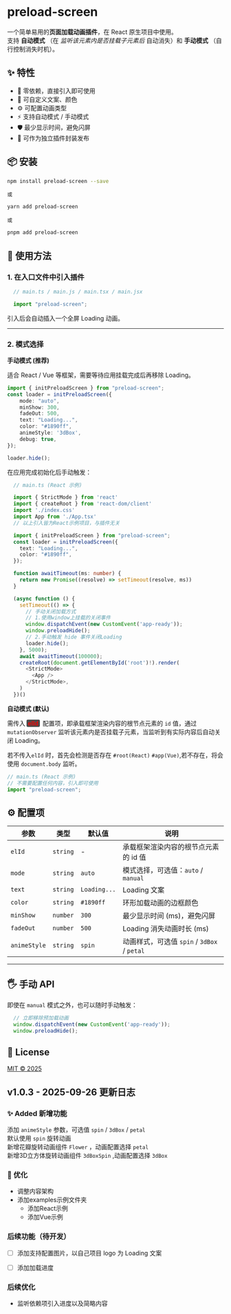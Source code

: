 # preload-screen  

一个简单易用的**页面加载动画插件**，在 React 原生项目中使用。  
支持 **自动模式** （在 *监听该元素内是否挂载子元素后* 自动消失）和 **手动模式** （自行控制消失时机）。

## ✨ 特性

 - 🚀 零依赖，直接引入即可使用
 - 🎨 可自定义文案、颜色
 - ⚙️ 可配置动画类型
 - ⚡ 支持自动模式 / 手动模式
 - 🛡️ 最少显示时间，避免闪屏
 - 🔧 可作为独立插件封装发布

## 📦 安装

```bash
npm install preload-screen --save
```
```或```
```bash
yarn add preload-screen
```
```或```
```bash
pnpm add preload-screen
```

## 🔨 使用方法

### 1. 在入口文件中引入插件  
  ```ts
    // main.ts / main.js / main.tsx / main.jsx

    import "preload-screen"; 

  ```

  引入后会自动插入一个全屏 Loading 动画。

  ---

### 2. 模式选择  

  **手动模式 (推荐)**  

  适合 React / Vue 等框架，需要等待应用挂载完成后再移除 Loading。
  ```ts
  import { initPreloadScreen } from "preload-screen"; 
  const loader = initPreloadScreen({
      mode: "auto",
      minShow: 300,
      fadeOut: 500,
      text: "Loading...",
      color: "#1890ff",
      animeStyle: '3dBox',
      debug: true,
  });

  loader.hide();
  ```
  在应用完成初始化后手动触发：
  ```ts
    // main.ts (React 示例)

    import { StrictMode } from 'react'
    import { createRoot } from 'react-dom/client'
    import './index.css'
    import App from './App.tsx'
    // 以上引入皆为React示例项目，与插件无关
  
    import { initPreloadScreen } from "preload-screen"; 
    const loader = initPreloadScreen({
      text: "Loading...",
      color: "#1890ff",
    });

    function awaitTimeout(ms: number) {
      return new Promise((resolve) => setTimeout(resolve, ms))
    }

    (async function () {
      setTimeout(() => {
        // 手动关闭加载方式
        // 1.使用window上挂载的关闭事件
        window.dispatchEvent(new CustomEvent('app-ready'));
        window.preloadHide();
        // 2.手动触发 hide 事件关闭Loading
        loader.hide();
      }, 5000);
      await awaitTimeout(100000);
      createRoot(document.getElementById('root')!).render(
        <StrictMode>
          <App />
        </StrictMode>,
      )
    })()
  ```

  **自动模式 (默认)**

  需传入<span style="font-weight:600;color:rgb(253, 0, 0); background-color:rgb(77, 77, 77);padding:0 3px;margin:0 3px;border-radius:3px;">elId</span> 配置项，即承载框架渲染内容的根节点元素的 ```id``` 值，通过 ```mutationObserver``` 监听该元素内是否挂载子元素，当监听到有实际内容后自动关闭 Loading。  

  若不传入```elId``` 时，首先会检测是否存在 ```#root(React)``` ```#app(Vue)```,若不存在，将会使用 ```document.body``` 监听。
  
  ```ts
  // main.ts (React 示例)
  // 不需要配置任何内容，引入即可使用
  import "preload-screen";

  ```

## ⚙️ 配置项
   | 参数             | 类型         | 默认值           | 说明                                                    |
   | ---------------- | ------------ | ---------------- | ------------------------------------------------------- |
   | ```elId```       | ```string``` | -                | 承载框架渲染内容的根节点元素的 id 值                    |
   | ```mode```       | ```string``` | ```auto```       | 模式选择，可选值：```auto``` / ```manual```             |
   | ```text```       | ```string``` | ```Loading...``` | Loading 文案                                            |
   | ```color```      | ```string``` | ```#1890ff```    | 环形加载动画的边框颜色                                  |
   | ```minShow```    | ```number``` | ```300```        | 最少显示时间 (ms)，避免闪屏                             |
   | ```fadeOut```    | ```number``` | ```500```        | Loading 消失动画时长 (ms)                               |
   | ```animeStyle``` | ```string``` | ```spin```       | 动画样式，可选值 ```spin``` / ```3dBox``` / ```petal``` |
  --------

## 🖐 手动 API
  即使在 ```manual``` 模式之外，也可以随时手动触发：
  ```ts
    // 立即移除预加载动画
    window.dispatchEvent(new CustomEvent('app-ready'));
    window.preloadHide();
  ```
  

## 📄 License

[MIT © 2025](https://github.com/Luoyangchengxiang/preload-screen?tab=MIT-1-ov-file#)

## v1.0.3 - 2025-09-26 更新日志

### ✨ Added 新增功能
  添加 ```animeStyle``` 参数，可选值 ```spin``` / ```3dBox``` / ```petal```  
  默认使用 ```spin``` 旋转动画  
  新增花瓣旋转动画组件 `Flower` ，动画配置选择 ```petal```  
  新增3D立方体旋转动画组件 `3dBoxSpin` ,动画配置选择 ```3dBox```

### 🚀 优化
  - 调整内容架构
  - 添加examples示例文件夹
    - 添加React示例
    - 添加Vue示例

### 后续功能（待开发）

- [ ] 添加支持配置图片，以自己项目 logo 为 Loading 文案
- [ ] 添加加载进度


### 后续优化

  - 监听依赖项引入进度以及简略内容


